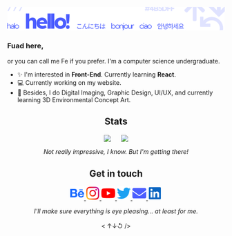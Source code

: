 ![img](/img/hello.png)

### Fuad here,

or you can call me Fe if you prefer. I'm a computer science undergraduate.</br>
- ✨ I'm interested in **Front-End**. Currently learning **React**.</br>
- 💻 Currently working on my website.</br>
- 🎨 Besides, I do Digital Imaging, Graphic Design, UI/UX, and currently learning 3D Environmental Concept Art.

## <div align="center">Stats</div>

<p align="center">
<img align="center" style="margin: 0 10px" src="https://github-readme-stats.vercel.app/api?username=feilvan&count_private=true&show_icons=true&border_radius=15&hide_title=true&hide_border=true&icon_color=4B5DFF&text_color=666666" />
<img align="center" style="margin: 0 10px" src="https://github-readme-stats.vercel.app/api/top-langs/?username=feilvan&layout=compact&border_radius=15&hide_border=true&icon_color=4B5DFF&text_color=666666&langs_count=6&title_color=4B5DFF&card_width=250" />
</p>

<p align="center"><i>Not really impressive, I know. But I'm getting there!</i></p>

## <div align="center">Get in touch</div>

<p align="center">
<a href="https://www.behance.net/feilvan" target="_blank">
<img src="img/behance.png">
</a>
<a href="https://www.instagram.com/feilvan/" target="_blank">
<img src="img/instagram.png">
</a>
<a href="https://www.youtube.com/feilvan/" target="_blank">
<img src="img/youtube.png">
</a>
<a href="https://www.twitter.com/feilvan/" target="_blank">
<img src="img/twitter.png">
</a>
<a href="mailto:feilvanfeilvan@gmail.com" target="_blank">
<img src="img/email.png">
</a>
<a href="https://www.linkedin.com/in/fuad-elhasan-irfani/" target="_blank">
<img src="img/linkedin.png">
</a>
</p>

<p align="center">
  <i>I'll make sure everything is eye pleasing... at least for me.</i><br/><br/>
  < &#8593;&#8595;&#8634; />
</p>
